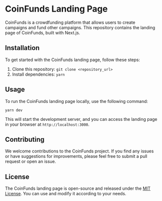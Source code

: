 # CoinFunds Landing Page

CoinFunds is a crowdfunding platform that allows users to create campaigns and fund other campaigns. This repository contains the landing page of CoinFunds, built with Next.js.

## Installation

To get started with the CoinFunds landing page, follow these steps:

1. Clone this repository: `git clone <repository_url>`
2. Install dependencies: `yarn`

## Usage

To run the CoinFunds landing page locally, use the following command:

```
yarn dev
```

This will start the development server, and you can access the landing page in your browser at `http://localhost:3000`.

## Contributing

We welcome contributions to the CoinFunds project. If you find any issues or have suggestions for improvements, please feel free to submit a pull request or open an issue.

## License

The CoinFunds landing page is open-source and released under the [MIT License](LICENSE). You can use and modify it according to your needs.
